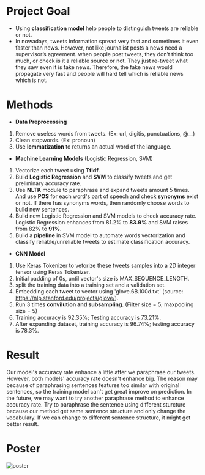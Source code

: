 # Project Goal
- Using <b>classification model</b> help people to distinguish tweets are reliable or not.  
- In nowadays, tweets information spread very fast and sometimes it even faster than news. However, not like journalist posts a news need a supervisor’s agreement. when people post tweets, they don’t think too much, or check is it a reliable source or not. They just re-tweet what they saw even it is fake news.
Therefore, the fake news would propagate very fast and people will hard tell which is reliable news which is not.

# Methods
- <b>Data Preprocessing</b>

1. Remove useless words from tweets. (Ex: url, digitis, punctuations, @__)  
2. Clean stopwords. (Ex: pronoun)  
3. Use <b>lemmatization</b> to returns an actual word of the language.  

- <b>Machine Learning Models</b> (Logistic Regression, SVM)  

1. Vectorize each tweet using <b>Tfidf</b>.  
2. Build <b>Logistic Regression</b> and <b>SVM</b> to classify tweets and get preliminary accuracy rate.  
3. Use <b>NLTK</b> module to paraphrase and expand tweets amount 5 times. And use <b>POS</b> for each word's part of speech and check <b>synonyms</b> exist or not. If there has synonyms words, then randomly choose words to build new sentences.  
4. Build new Logistic Regression and SVM models to check accuracy rate. Logistic Regression enhances from 81.2% to <b>83.9%</b> and SVM raises from 82% to <b>91%</b>.  
5. Build a <b>pipeline</b> in SVM model to automate words vectorization and classify reliable/unreliable tweets to estimate classification accuracy.  

- <b>CNN Model</b>

1. Use Keras Tokenizer to vetorize these tweets samples into a 2D integer tensor using Keras Tokenizer.  
2. Initial padding of 0s, until vector's size is MAX_SEQUENCE_LENGTH.  
3. split the training data into a training set and a validation set.    
4. Embedding each tweet to vector using 'glove.6B.100d.txt' (source: https://nlp.stanford.edu/projects/glove/).  
5. Run 3 times <b>convilution and subsampling</b>. (Filter size = 5; maxpooling size = 5)  
6. Training accuracy is 92.35%; Testing accuracy is 73.21%.  
7. After expanding dataset, training accuracy is 96.74%; testing accuracy is 78.3%.  

# Result
Our model's accuracy rate enhance a little after we paraphrase our tweets. However, both models' accuracy rate doesn't enhance big. The reason may because of paraphrasing sentences
features too similar with original sentences, so the training model can't get great improve on prediction. In the future, we may want to try another paraphrase method to enhance
accuracy rate. Try to paraphrase the sentence using different sturcture because our method get same sentence structure and only change the vocabulary. If we can change to different
sentence structure, it might get better result.

# Poster
![poster](https://user-images.githubusercontent.com/67025904/134560543-6999d371-7f92-402f-b3b3-826a6d18903c.jpg)
